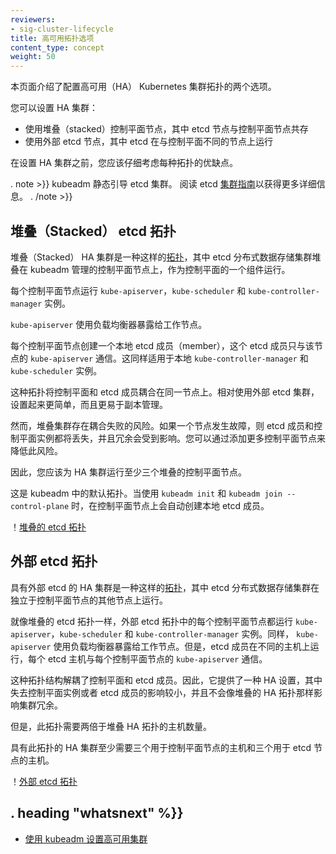 ```yaml
---
reviewers:
- sig-cluster-lifecycle
title: 高可用拓扑选项
content_type: concept
weight: 50
---
```

<!--
---
reviewers:
- sig-cluster-lifecycle
title: Options for Highly Available topology
content_type: concept
weight: 50
---
-->

<!-- overview -->

<!--
This page explains the two options for configuring the topology of your highly available (HA) Kubernetes clusters.
-->
本页面介绍了配置高可用（HA） Kubernetes 集群拓扑的两个选项。

<!--
You can set up an HA cluster:
-->
您可以设置 HA 集群：

<!--
- With stacked control plane nodes, where etcd nodes are colocated with control plane nodes
- With external etcd nodes, where etcd runs on separate nodes from the control plane
-->
 - 使用堆叠（stacked）控制平面节点，其中 etcd 节点与控制平面节点共存
 - 使用外部 etcd 节点，其中 etcd 在与控制平面不同的节点上运行

<!--
You should carefully consider the advantages and disadvantages of each topology before setting up an HA cluster.
-->
在设置 HA 集群之前，您应该仔细考虑每种拓扑的优缺点。

<!--
kubeadm bootstraps the etcd cluster statically. Read the etcd [Clustering Guide](https://github.com/etcd-io/etcd/blob/release-3.4/Documentation/op-guide/clustering.md#static)
for more details.
-->

. note >}}
kubeadm 静态引导 etcd 集群。 阅读 etcd [集群指南](https://github.com/etcd-io/etcd/blob/release-3.4/Documentation/op-guide/clustering.md#static)以获得更多详细信息。
. /note >}}



<!-- body -->

<!--
## Stacked etcd topology
-->
## 堆叠（Stacked） etcd 拓扑

<!--
A stacked HA cluster is a [topology](https://en.wikipedia.org/wiki/Network_topology) where the distributeddata storage cluster provided by etcd is stacked on top of the cluster formed by the nodes managed by kubeadm that run control plane components.
-->
堆叠（Stacked） HA 集群是一种这样的[拓扑](https://en.wikipedia.org/wiki/Network_topology)，其中 etcd 分布式数据存储集群堆叠在 kubeadm 管理的控制平面节点上，作为控制平面的一个组件运行。

<!--
Each control plane node runs an instance of the `kube-apiserver`, `kube-scheduler`, and `kube-controller-manager`.
-->
每个控制平面节点运行 `kube-apiserver`，`kube-scheduler` 和 `kube-controller-manager` 实例。
<!--
The `kube-apiserver` is exposed to worker nodes using a load balancer.
-->
`kube-apiserver` 使用负载均衡器暴露给工作节点。

<!--
Each control plane node creates a local etcd member and this etcd member communicates only with
the `kube-apiserver` of this node. The same applies to the local `kube-controller-manager`
and `kube-scheduler` instances.
-->
每个控制平面节点创建一个本地 etcd 成员（member），这个 etcd 成员只与该节点的 `kube-apiserver` 通信。这同样适用于本地 `kube-controller-manager` 和 `kube-scheduler` 实例。

<!--
This topology couples the control planes and etcd members on the same nodes. It is simpler to set up than a cluster with external etcd nodes, and simpler to manage for replication.
-->
这种拓扑将控制平面和 etcd 成员耦合在同一节点上。相对使用外部 etcd 集群，设置起来更简单，而且更易于副本管理。

<!--
However, a stacked cluster runs the risk of failed coupling. If one node goes down, both an etcd member and a controlplane instance are lost, and redundancy is compromised. You can mitigate this risk by adding more control plane nodes.
-->
然而，堆叠集群存在耦合失败的风险。如果一个节点发生故障，则 etcd 成员和控制平面实例都将丢失，并且冗余会受到影响。您可以通过添加更多控制平面节点来降低此风险。

<!--
You should therefore run a minimum of three stacked control plane nodes for an HA cluster.
-->
因此，您应该为 HA 集群运行至少三个堆叠的控制平面节点。

<!--
This is the default topology in kubeadm. A local etcd member is created automatically
on control plane nodes when using `kubeadm init` and `kubeadm join --control-plane`.
-->
这是 kubeadm 中的默认拓扑。当使用 `kubeadm init` 和 `kubeadm join --control-plane` 时，在控制平面节点上会自动创建本地 etcd 成员。

<!--
![Stacked etcd topology](/images/kubeadm/kubeadm-ha-topology-stacked-etcd.svg)
-->
！[堆叠的 etcd 拓扑](/images/kubeadm/kubeadm-ha-topology-stacked-etcd.svg)

<!--
## External etcd topology
-->
## 外部 etcd 拓扑

<!--
An HA cluster with external etcd is a [topology](https://en.wikipedia.org/wiki/Network_topology) where the distributed data storage cluster provided by etcd is external to the cluster formed by the nodes that run control plane components.
-->
具有外部 etcd 的 HA 集群是一种这样的[拓扑](https://en.wikipedia.org/wiki/Network_topology)，其中 etcd 分布式数据存储集群在独立于控制平面节点的其他节点上运行。

<!--
Like the stacked etcd topology, each control plane node in an external etcd topology runs an instance of the `kube-apiserver`, `kube-scheduler`, and `kube-controller-manager`. And the `kube-apiserver` is exposed to worker nodes using a load balancer. However, etcd members run on separate hosts, and each etcd host communicates with the `kube-apiserver` of each control plane node.
-->
就像堆叠的 etcd 拓扑一样，外部 etcd 拓扑中的每个控制平面节点都运行 `kube-apiserver`，`kube-scheduler` 和 `kube-controller-manager` 实例。同样， `kube-apiserver` 使用负载均衡器暴露给工作节点。但是，etcd 成员在不同的主机上运行，​​每个 etcd 主机与每个控制平面节点的 `kube-apiserver` 通信。

<!--
This topology decouples the control plane and etcd member. It therefore provides an HA setup wherelosing a control plane instance or an etcd member has less impact and does not affectthe cluster redundancy as much as the stacked HA topology.
-->
这种拓扑结构解耦了控制平面和 etcd 成员。因此，它提供了一种 HA 设置，其中失去控制平面实例或者 etcd 成员的影响较小，并且不会像堆叠的 HA 拓扑那样影响集群冗余。

<!--
However, this topology requires twice the number of hosts as the stacked HA topology.
-->
但是，此拓扑需要两倍于堆叠 HA 拓扑的主机数量。
<!--
A minimum of three hosts for control plane nodes and three hosts for etcd nodes are required for an HA cluster with this topology.
-->
具有此拓扑的 HA 集群至少需要三个用于控制平面节点的主机和三个用于 etcd 节点的主机。

<!--
![External etcd topology](/images/kubeadm/kubeadm-ha-topology-external-etcd.svg)
-->
！[外部 etcd 拓扑](/images/kubeadm/kubeadm-ha-topology-external-etcd.svg)



## . heading "whatsnext" %}}


<!--
- [Set up a highly available cluster with kubeadm](/docs/setup/production-environment/tools/kubeadm/high-availability/)
-->
 -  [使用 kubeadm 设置高可用集群](/docs/setup/production-environment/tools/kubeadm/high-availability/)


